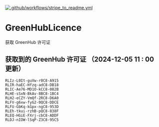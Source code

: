 [![.github/workflows/stripe_to_readme.yml](https://github.com/zjx-kimi/GreenHubLicence/actions/workflows/stripe_to_readme.yml/badge.svg)](https://github.com/zjx-kimi/GreenHubLicence/actions/workflows/stripe_to_readme.yml)
# GreenHubLicence
获取 GreenHub 许可证
## 获取到的 GreenHub 许可证 （2024-12-05 11 : 00 更新）
```
RLIz-L0It-guVw-r0C8-A915
RLIR-haEC-Hfzq-adC8-DB18
RLIC-Ae76-MD1O-kCC8-082B
RLHE-sSxN-BkAv-8BC8-1BC4
RLH2-eCZY-VmQf-2RC8-D6A0
RLFV-g6xw-fyG2-0QC8-DDCE
RLFU-GbKq-kGpx-ngC8-953D
RLEh-tkui-rzhB-pQC8-838F
RLEQ-HGiE-FXrj-cbC8-ADDF
RLDJ-nIOW-lSqP-Z3C8-95C5
```
